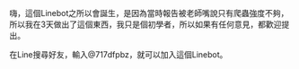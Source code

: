 嗨，這個Linebot之所以會誕生，是因為當時報告被老師嘴說只有爬蟲強度不夠，所以我在3天做出了這個東西，我只是個初學者，所以如果有任何意見，都歡迎提出。

在Line搜尋好友，輸入@717dfpbz，就可以加入這個Linebot。